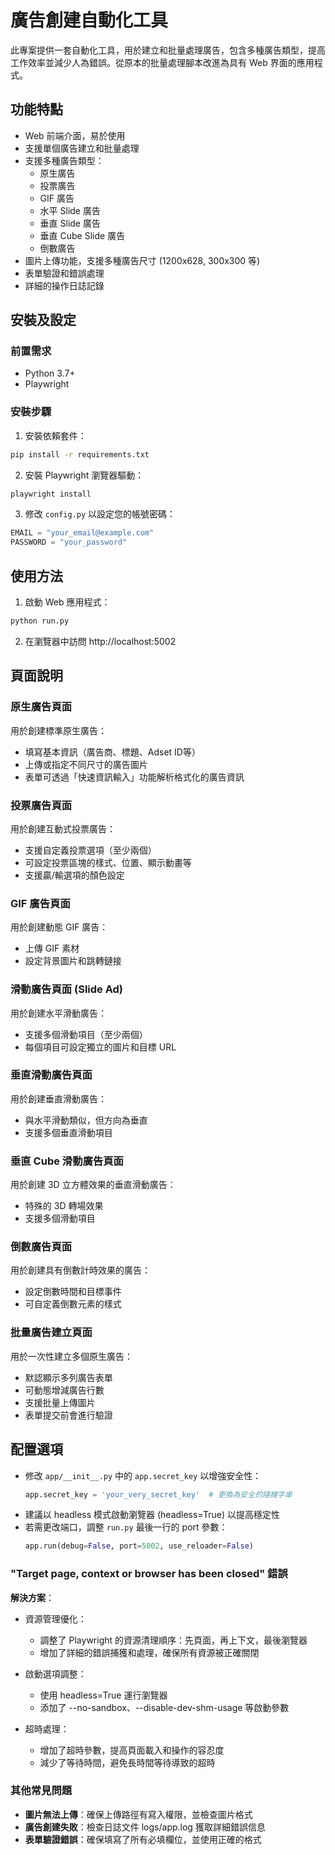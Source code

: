 # 廣告創建自動化工具

此專案提供一套自動化工具，用於建立和批量處理廣告，包含多種廣告類型，提高工作效率並減少人為錯誤。從原本的批量處理腳本改進為具有 Web 界面的應用程式。

## 功能特點

- Web 前端介面，易於使用
- 支援單個廣告建立和批量處理
- 支援多種廣告類型：
  - 原生廣告
  - 投票廣告
  - GIF 廣告
  - 水平 Slide 廣告
  - 垂直 Slide 廣告
  - 垂直 Cube Slide 廣告
  - 倒數廣告
- 圖片上傳功能，支援多種廣告尺寸 (1200x628, 300x300 等)
- 表單驗證和錯誤處理
- 詳細的操作日誌記錄

## 安裝及設定

### 前置需求

- Python 3.7+
- Playwright

### 安裝步驟

1. 安裝依賴套件：

```bash
pip install -r requirements.txt
```

2. 安裝 Playwright 瀏覽器驅動：

```bash
playwright install
```

3. 修改 `config.py` 以設定您的帳號密碼：

```python
EMAIL = "your_email@example.com"
PASSWORD = "your_password"
```

## 使用方法

1. 啟動 Web 應用程式：

```bash
python run.py
```

2. 在瀏覽器中訪問 http://localhost:5002

## 頁面說明

### 原生廣告頁面

用於創建標準原生廣告：
- 填寫基本資訊（廣告商、標題、Adset ID等）
- 上傳或指定不同尺寸的廣告圖片
- 表單可透過「快速資訊輸入」功能解析格式化的廣告資訊

### 投票廣告頁面

用於創建互動式投票廣告：
- 支援自定義投票選項（至少兩個）
- 可設定投票區塊的樣式、位置、顯示動畫等
- 支援贏/輸選項的顏色設定

### GIF 廣告頁面

用於創建動態 GIF 廣告：
- 上傳 GIF 素材
- 設定背景圖片和跳轉鏈接

### 滑動廣告頁面 (Slide Ad)

用於創建水平滑動廣告：
- 支援多個滑動項目（至少兩個）
- 每個項目可設定獨立的圖片和目標 URL

### 垂直滑動廣告頁面

用於創建垂直滑動廣告：
- 與水平滑動類似，但方向為垂直
- 支援多個垂直滑動項目

### 垂直 Cube 滑動廣告頁面

用於創建 3D 立方體效果的垂直滑動廣告：
- 特殊的 3D 轉場效果
- 支援多個滑動項目

### 倒數廣告頁面

用於創建具有倒數計時效果的廣告：
- 設定倒數時間和目標事件
- 可自定義倒數元素的樣式

### 批量廣告建立頁面

用於一次性建立多個原生廣告：
- 默認顯示多列廣告表單
- 可動態增減廣告行數
- 支援批量上傳圖片
- 表單提交前會進行驗證

## 配置選項

- 修改 `app/__init__.py` 中的 `app.secret_key` 以增強安全性：
  ```python
  app.secret_key = 'your_very_secret_key'  # 更換為安全的隨機字串
  ```
- 建議以 headless 模式啟動瀏覽器 (headless=True) 以提高穩定性
- 若需更改端口，調整 `run.py` 最後一行的 port 參數：
  ```python
  app.run(debug=False, port=5002, use_reloader=False)
  ```


### "Target page, context or browser has been closed" 錯誤

**解決方案**：
- 資源管理優化：
  - 調整了 Playwright 的資源清理順序：先頁面，再上下文，最後瀏覽器
  - 增加了詳細的錯誤捕獲和處理，確保所有資源被正確關閉

- 啟動選項調整：
  - 使用 headless=True 運行瀏覽器
  - 添加了 --no-sandbox、--disable-dev-shm-usage 等啟動參數

- 超時處理：
  - 增加了超時參數，提高頁面載入和操作的容忍度
  - 減少了等待時間，避免長時間等待導致的超時

### 其他常見問題

- **圖片無法上傳**：確保上傳路徑有寫入權限，並檢查圖片格式
- **廣告創建失敗**：檢查日誌文件 logs/app.log 獲取詳細錯誤信息
- **表單驗證錯誤**：確保填寫了所有必填欄位，並使用正確的格式

